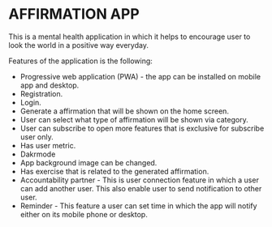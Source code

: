 <h1>AFFIRMATION APP</h1>

<p>This is a mental health application in which it helps to encourage user to look the world in a positive way everyday.</p>
<p>Features of the application is the following:</p>
<ul>
    <li>Progressive web application (PWA) - the app can be installed on mobile app and desktop.</li>
    <li>Registration.</li>
    <li>Login.</li>
    <li>Generate a affirmation that will be shown on the home screen.</li>
    <li>User can select what type of affirmation will be shown via category.</li>
    <li>User can subscribe to open more features that is exclusive for subscribe user only.</li>
    <li>Has user metric.</li>
    <li>Dakrmode</li>
    <li>App background image can be changed.</li>
    <li>Has exercise that is related to the generated affirmation.</li>
    <li>Accountability partner - This is user connection feature in which a user can add another user. This also enable user to send notification to other user.</li>
    <li>Reminder - This feature a user can set time in which the app will notify either on its mobile phone or desktop.</li>
</ul>
